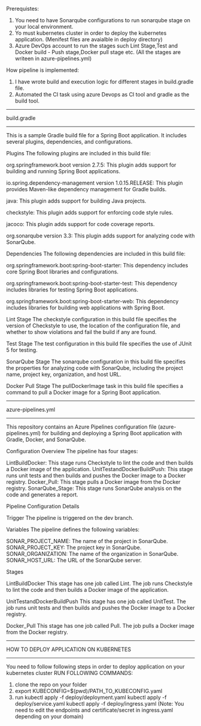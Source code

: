 Prerequistes:
1. You need to have Sonarqube configurations to run sonarqube stage on your local environment.
2. Yo must kubernetes cluster in order to deploy the kubernetes application. (Menifest files are avaialble in deploy directory)
3. Azure DevOps account to run the stages such Lint Stage,Test and Docker build - Push stage,Docker pull stage etc. (All the stages are writeen in azure-pipelines.yml)


How pipeline is implemented:

1. I have wrote build and execution logic for different stages in build.gradle file.
2. Automated the CI task using azure Devops as CI tool and gradle as the build tool.

******
build.gradle
******
This is a sample Gradle build file for a Spring Boot application. It includes several plugins, dependencies, and configurations.

Plugins
The following plugins are included in this build file:

org.springframework.boot version 2.7.5: This plugin adds support for building and running Spring Boot applications.

io.spring.dependency-management version 1.0.15.RELEASE: This plugin provides Maven-like dependency management for Gradle builds.

java: This plugin adds support for building Java projects.

checkstyle: This plugin adds support for enforcing code style rules.

jacoco: This plugin adds support for code coverage reports.

org.sonarqube version 3.3: This plugin adds support for analyzing code with SonarQube.

Dependencies
The following dependencies are included in this build file:

org.springframework.boot:spring-boot-starter: This dependency includes core Spring Boot libraries and configurations.

org.springframework.boot:spring-boot-starter-test: This dependency includes libraries for testing Spring Boot applications.

org.springframework.boot:spring-boot-starter-web: This dependency includes libraries for building web applications with Spring Boot.

Lint Stage
The checkstyle configuration in this build file specifies the version of Checkstyle to use, the location of the configuration file, and whether to show violations and fail the build if any are found.

Test Stage
The test configuration in this build file specifies the use of JUnit 5 for testing.

SonarQube Stage
The sonarqube configuration in this build file specifies the properties for analyzing code with SonarQube, including the project name, project key, organization, and host URL.

Docker Pull Stage
The pullDockerImage task in this build file specifies a command to pull a Docker image for a Spring Boot application.

***
azure-pipelines.yml
***

This repository contains an Azure Pipelines configuration file (azure-pipelines.yml) for building and deploying a Spring Boot application with Gradle, Docker, and SonarQube.

Configuration Overview
The pipeline has four stages:

LintBuildDocker: This stage runs Checkstyle to lint the code and then builds a Docker image of the application.
UnitTestandDockerBuildPush: This stage runs unit tests and then builds and pushes the Docker image to a Docker registry.
Docker_Pull: This stage pulls a Docker image from the Docker registry.
SonarQube_Stage: This stage runs SonarQube analysis on the code and generates a report.

Pipeline Configuration Details

Trigger
The pipeline is triggered on the dev branch.

Variables
The pipeline defines the following variables:

SONAR_PROJECT_NAME: The name of the project in SonarQube.
SONAR_PROJECT_KEY: The project key in SonarQube.
SONAR_ORGANIZATION: The name of the organization in SonarQube.
SONAR_HOST_URL: The URL of the SonarQube server.

Stages

LintBuildDocker
This stage has one job called Lint. The job runs Checkstyle to lint the code and then builds a Docker image of the application.

UnitTestandDockerBuildPush
This stage has one job called UnitTest. The job runs unit tests and then builds and pushes the Docker image to a Docker registry.

Docker_Pull
This stage has one job called Pull. The job pulls a Docker image from the Docker registry.


***
HOW TO DEPLOY APPLICATION ON KUBERNETES
***

You need to follow following steps in order to deploy application on your kubernetes cluster
RUN FOLLOWING COMMANDS:

1. clone the repo on your folder
2. export KUBECONFIG=$(pwd)/PATH_TO_KUBECONFIG.yaml
3. run
    kubectl apply -f deploy/deployment.yaml
    kubectl apply -f deploy/service.yaml
    kubectl apply -f deploy/ingress.yaml (Note: You need to edit the endpoints and certificate/secret in ingress.yaml depending on your domain)





